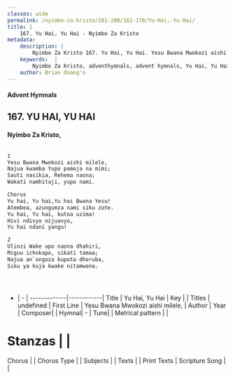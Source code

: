 ```yaml
---
classes: wide
permalink: /nyimbo-za-kristo/101-200/161-170/Yu-Hai,-Yu-Hai/
title: |
    167. Yu Hai, Yu Hai - Nyimbo Za Kristo
metadata:
    description: |
        Nyimbo Za Kristo 167. Yu Hai, Yu Hai. Yesu Bwana Mwokozi aishi milele,  Najua kwamba Yupo pamoja na mimi;  Sauti nasikia, Rehema naona;  Wakati namhitaji, yupo nami.   Chorus Yu hai, Yu hai,Yu hai Bwana Yesu!  Atembea, azungumza nami siku zote.  Yu hai, Yu hai, kutoa uzima!  Hivi ndivyo nijuavyo,  Yu hai ndani yangu!   
    keywords:  |
        Nyimbo Za Kristo, adventhymnals, advent hymnals, Yu Hai, Yu Hai, Yesu Bwana Mwokozi aishi milele, . 
    author: Brian Onang'o
---
```


#### Advent Hymnals
## 167. YU HAI, YU HAI
####  Nyimbo Za Kristo,

```txt

1
Yesu Bwana Mwokozi aishi milele, 
Najua kwamba Yupo pamoja na mimi; 
Sauti nasikia, Rehema naona; 
Wakati namhitaji, yupo nami. 

Chorus
Yu hai, Yu hai,Yu hai Bwana Yesu! 
Atembea, azungumza nami siku zote. 
Yu hai, Yu hai, kutoa uzima! 
Hivi ndivyo nijuavyo, 
Yu hai ndani yangu! 

2
Ulinzi Wake upo naona dhahiri, 
Miguu ichokapo, sikati tamaa;
Najua an`ongoza kupota dhoruba, 
Siku ya kuja kwake nitamwona.





```

- |   -  |
-------------|------------|
Title | Yu Hai, Yu Hai |
Key |  |
Titles | undefined |
First Line | Yesu Bwana Mwokozi aishi milele,  |
Author | 
Year | 
Composer| |
Hymnal|  - |
Tune|  |
Metrical pattern | |
# Stanzas |  |
Chorus |  |
Chorus Type |  |
Subjects | |
Texts |  |
Print Texts | 
Scripture Song |  |
    
